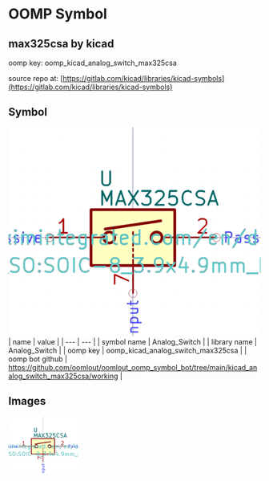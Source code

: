 # OOMP Symbol  
## max325csa  by kicad  
  
oomp key: oomp_kicad_analog_switch_max325csa  
  
source repo at: [https://gitlab.com/kicad/libraries/kicad-symbols](https://gitlab.com/kicad/libraries/kicad-symbols)  
## Symbol  
  
[![working.png](working_600.png)](working.png)  
| name | value | 
| --- | --- | 
| symbol name | Analog_Switch | 
| library name | Analog_Switch | 
| oomp key | oomp_kicad_analog_switch_max325csa | 
| oomp bot github | https://github.com/oomlout/oomlout_oomp_symbol_bot/tree/main/kicad_analog_switch_max325csa/working | 
## Images  
  
[![working.png](working_140.png)](working.png)  
